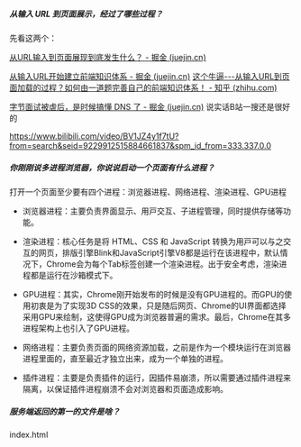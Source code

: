 ##### 从输入 URL 到页面展示，经过了哪些过程？

先看这两个：

[从URL输入到页面展现到底发生什么？ - 掘金 (juejin.cn)](https://juejin.cn/post/6844903784229896199)

[从输入URL开始建立前端知识体系 - 掘金 (juejin.cn)](https://juejin.cn/post/6935232082482298911)
[这个牛逼---从输入URL到页面加载的过程？如何由一道题完善自己的前端知识体系！ - 知乎 (zhihu.com)](https://zhuanlan.zhihu.com/p/34453198?group_id=957277541711540224)

[字节面试被虐后，是时候搞懂 DNS 了 - 掘金 (juejin.cn)](https://juejin.cn/post/6990344840181940261)  说实话B站一搜还是很好的

https://www.bilibili.com/video/BV1JZ4y1f7tU?from=search&seid=9229912515884661837&spm_id_from=333.337.0.0


##### 你刚刚说多进程浏览器，你说说启动一个页面有什么进程？
打开一个页面至少要有四个进程：浏览器进程、网络进程、渲染进程、GPU进程

- 浏览器进程：主要负责界⾯显⽰、⽤⼾交互、⼦进程管理，同时提供存储等功能。

- 渲染进程：核⼼任务是将 HTML、CSS 和 JavaScript 转换为⽤⼾可以与之交互的⽹⻚，排版引擎Blink和JavaScript引擎V8都是运⾏在该进程中，默认情况下，Chrome会为每个Tab标签创建⼀个渲染进程。出于安全考虑，渲染进程都是运⾏在沙箱模式下。

- GPU进程：其实，Chrome刚开始发布的时候是没有GPU进程的。⽽GPU的使⽤初衷是为了实现3D CSS的效果，只是随后⽹⻚、Chrome的UI界⾯都选择采⽤GPU来绘制，这使得GPU成为浏览器普遍的需求。最后，Chrome在其多进程架构上也引⼊了GPU进程。

- ⽹络进程：主要负责⻚⾯的⽹络资源加载，之前是作为⼀个模块运⾏在浏览器进程⾥⾯的，直⾄最近才独⽴出来，成为⼀个单独的进程。

- 插件进程：主要是负责插件的运⾏，因插件易崩溃，所以需要通过插件进程来隔离，以保证插件进程崩溃不会对浏览器和⻚⾯造成影响。

##### 服务端返回的第一的文件是啥？
index.html